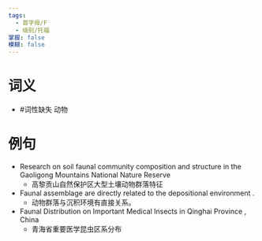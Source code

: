 ```yaml
---
tags:
  - 首字母/F
  - 级别/托福
掌握: false
模糊: false
---
```

# 词义
- #词性缺失 动物
# 例句
- Research on soil faunal community composition and structure in the Gaoligong Mountains National Nature Reserve
	- 高黎贡山自然保护区大型土壤动物群落特征
- Faunal assemblage are directly related to the depositional environment .
	- 动物群落与沉积环境有直接关系。
- Faunal Distribution on Important Medical Insects in Qinghai Province , China
	- 青海省重要医学昆虫区系分布
